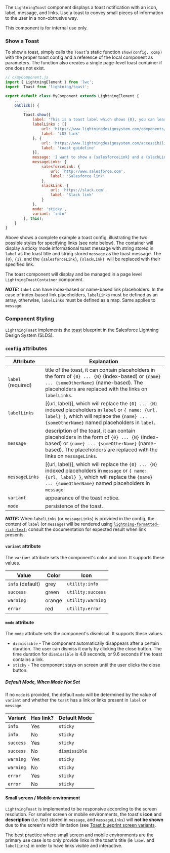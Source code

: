 The `LightningToast` component displays a toast notification with an icon, label, message, and links. Use a toast to convey small pieces of information to the user in a non-obtrusive way.

This component is for internal use only.

### Show a Toast

To show a toast, simply calls the `Toast`'s static function `show(config, comp)` with the proper toast config and a reference of the local component as parameters.
The function also creates a single page-level toast container if one does not exist.

```javascript
// c/myComponent.js
import { LightningElement } from 'lwc';
import  Toast from 'lightning/toast';

export default class MyComponent extends LightningElement {
    ...
    onClick() {
        ...
        Toast.show({
            label: 'This is a toast label which shows {0}, you can learn more about its accessibility from {1}',
            labelLinks : [{
                url: 'https://www.lightningdesignsystem.com/components/toast/',
                label: 'LDS link'
            }, {
                url: 'https://www.lightningdesignsystem.com/accessibility/guidelines/global-focus/#toasts',
                label: 'toast guideline'
            }],
            message: 'I want to show a {salesforceLink} and a {slackLink}',
            messageLinks: {
                salesforceLink: {
                    url: 'http://www.salesforce.com',
                    label: 'Salesforce link'
                },
                slackLink: {
                    url: 'https://slack.com',
                    label: 'Slack link'
                }
            },
            mode: 'sticky',
            variant: 'info'
        }, this);
    }
}
```
Above shows a complete example a toast config, illustrating the two possible styles for specifying links (see note below). The container will display a sticky mode informational toast message with string stored in `label` as the toast title and string stored `message` as the toast message.  The `{0}`, `{1}`, and the `{salesforceLink}`, `{slackLink} `will be replaced with their specified link.

The toast component will display and be managed in a page level `LightningToastContainer` component.

**_NOTE:_** `label` can have index-based or name-based link placeholders. In the case of index-based link placeholders, `labelLinks` must be defined as an array, otherwise, `labelLinks` must be defined as a map. Same applies to `message`.

### Component Styling

`LightningToast` implements the [toast](https://www.lightningdesignsystem.com/components/toast/) blueprint in the Salesforce Lightning Design System (SLDS).

### `config` attributes

 Attribute | Explanation  |
|----------| ------------ |
| `label` (required) | title of the toast, it can contain placeholders in the form of `{0} ... {N}` (index-based) or `{name} ... {someOtherName}` (name-based). The placeholders are replaced with the links on `labelLinks`. |
| `labelLinks` | [{url, label}], which will replace the `{0} ... {N}` indexed placeholders in `label` or `{ name: {url, label} }`, which will replace the `{name} ... {someOtherName}` named placeholders in `label`. |
| `message` | description of the toast, it can contain placeholders in the form of `{0} ... {N}` (index-based) or `{name} ... {someOtherName}` (name-based). The placeholders are replaced with the links on `messageLinks`. |
| `messageLinks` | [{url, label}], which will replace the `{0} ... {N}` indexed placeholders in `message` or `{ name: {url, label} }`, which will replace the `{name} ... {someOtherName}` named placeholders in `message`. |
| `variant` | appearance of the toast notice. |
| `mode` | persistence of the toast. |

**_NOTE:_**  When `labelLinks` (or `messageLinks`) is provided in the config, the content of `label` (or `message`) will be rendered using [`lightning-formatted-rich-text`](https://developer.salesforce.com/docs/component-library/bundle/lightning-formatted-rich-text/documentation); consult the documentation for expected result when link presents.

#### `variant` attribute

The `variant` attribute sets the component's color and icon. It supports these values.

| Value | Color | Icon |
| --- | --- | --- |
| `info` (default) | grey | `utility:info`|
| `success` | green | `utility:success`|
| `warning` | orange | `utility:warning`|
| `error` | red | `utility:error`|

#### `mode` attribute

The `mode` attribute sets the component's dismissal. It supports these values.
-   `dismissible` - The component automatically disappears after a certain duration. The user can dismiss it early by clicking the close button. The time duration for `dismissible` is 4.8 seconds, or 9.6 seconds if the toast contains a link.
-   `sticky` - The component stays on screen until the user clicks the close button.

##### Default Mode, When Mode Not Set
If no `mode` is provided, the default `mode` will be determined by the value of `variant` and whether the `toast` has a link or links present in `label` or `message`.

| Variant | Has link? | Default Mode |
| --- | --- | --- |
| `info` | Yes| `sticky`|
| `info` | No | `sticky`|
| `success` | Yes | `sticky`|
| `success` | No | `dismissible`|
| `warning` | Yes | `sticky`|
| `warning` | No | `sticky`|
| `error` | Yes | `sticky`|
| `error` | No | `sticky`|

#### Small screen / Mobile environment

`LightningToast` is implemented to be responsive according to the screen resolution. For smaller screen or mobile environments, the toast's **icon** and **description** (i.e. text stored in `message`, and `messageLinks`) will **not be shown** due to the screen's width limitation (see [Toast blueprint screen variants](https://www.lightningdesignsystem.com/guidelines/messaging/components/toasts/#flavor-variants-screen).

The best practice where small screen and mobile environments are the primary use case is to only provide links in the toast's title (ie `label` and `labelLinks`) in order to have links visible and interactive.
